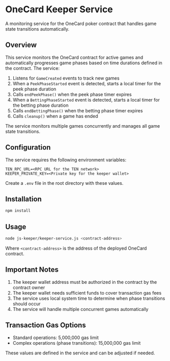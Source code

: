 # OneCard Keeper Service

A monitoring service for the OneCard poker contract that handles game state transitions automatically.

## Overview

This service monitors the OneCard contract for active games and automatically progresses game phases based on time durations defined in the contract. The service:

1. Listens for `GameCreated` events to track new games
2. When a `PeekPhaseStarted` event is detected, starts a local timer for the peek phase duration
3. Calls `endPeekPhase()` when the peek phase timer expires
4. When a `BettingPhaseStarted` event is detected, starts a local timer for the betting phase duration
5. Calls `endBettingPhase()` when the betting phase timer expires
6. Calls `cleanup()` when a game has ended

The service monitors multiple games concurrently and manages all game state transitions.

## Configuration

The service requires the following environment variables:

```
TEN_RPC_URL=<RPC URL for the TEN network>
KEEPER_PRIVATE_KEY=<Private key for the keeper wallet>
```

Create a `.env` file in the root directory with these values.

## Installation

```bash
npm install
```

## Usage

```bash
node js-keeper/keeper-service.js <contract-address>
```

Where `<contract-address>` is the address of the deployed OneCard contract.

## Important Notes

1. The keeper wallet address must be authorized in the contract by the contract owner
2. The keeper wallet needs sufficient funds to cover transaction gas fees
3. The service uses local system time to determine when phase transitions should occur
4. The service will handle multiple concurrent games automatically

## Transaction Gas Options

- Standard operations: 5,000,000 gas limit
- Complex operations (phase transitions): 15,000,000 gas limit

These values are defined in the service and can be adjusted if needed.